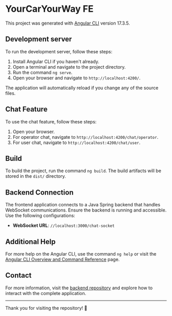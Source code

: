 # YourCarYourWay FE
This project was generated with [Angular CLI](https://github.com/angular/angular-cli) version 17.3.5.

## Development server

To run the development server, follow these steps:
1. Install Angular CLI if you haven't already.
2. Open a terminal and navigate to the project directory.
3. Run the command `ng serve`.
4. Open your browser and navigate to `http://localhost:4200/`.

The application will automatically reload if you change any of the source files.

## Chat Feature

To use the chat feature, follow these steps:
1. Open your browser.
2. For operator chat, navigate to `http://localhost:4200/chat/operator`.
3. For user chat, navigate to `http://localhost:4200/chat/user`.

## Build

To build the project, run the command `ng build`. The build artifacts will be stored in the `dist/` directory.


## Backend Connection

The frontend application connects to a Java Spring backend that handles WebSocket communications. Ensure the backend is running and accessible. Use the following configurations:

- **WebSocket URL**: `//localhost:3000/chat-socket`

## Additional Help

For more help on the Angular CLI, use the command `ng help` or visit the [Angular CLI Overview and Command Reference](https://angular.io/cli) page.

## Contact

For more information, visit the [backend repository](https://github.com/Daniele410/YourCarYourWayBE) and explore how to interact with the complete application.

---

Thank you for visiting the repository! 🚀


